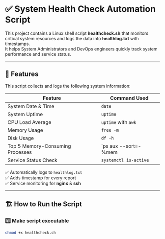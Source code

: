 # ✅ System Health Check Automation Script

This project contains a Linux shell script **healthcheck.sh** that monitors critical system resources and logs the data into **healthlog.txt** with timestamps.  
It helps System Administrators and DevOps engineers quickly track system performance and service status.

---

## 📌 Features

This script collects and logs the following system information:

| Feature | Command Used |
|--------|--------------|
| System Date & Time | `date` |
| System Uptime | `uptime` |
| CPU Load Average | `uptime` with `awk` |
| Memory Usage | `free -m` |
| Disk Usage | `df -h` |
| Top 5 Memory-Consuming Processes | `ps aux --sort=-%mem | head -n 6` |
| Service Status Check | `systemctl is-active` |

✅ Automatically logs to `healthlog.txt`  
✅ Adds timestamp for every report  
✅ Service monitoring for **nginx** & **ssh**

---

## 🏗️ How to Run the Script

### 1️⃣ Make script executable
```bash
chmod +x healthcheck.sh
